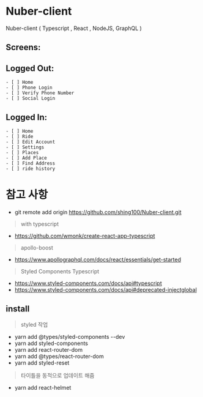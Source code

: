 # Nuber-client
Nuber-client ( Typescript , React , NodeJS, GraphQL )


## Screens:

## Logged Out:

    - [ ] Home
    - [ ] Phone Login
    - [ ] Verify Phone Number
    - [ ] Social Login

## Logged In:

    - [ ] Home
    - [ ] Ride
    - [ ] Edit Account
    - [ ] Settings
    - [ ] Places
    - [ ] Add Place
    - [ ] Find Address
    - [ ] ride history


# 참고 사항
- git remote add origin https://github.com/shing100/Nuber-client.git

> with typescript
- https://github.com/wmonk/create-react-app-typescript

> apollo-boost
- https://www.apollographql.com/docs/react/essentials/get-started

> Styled Components Typescript
- https://www.styled-components.com/docs/api#typescript
- https://www.styled-components.com/docs/api#deprecated-injectglobal

## install 

> styled 작업
- yarn add @types/styled-components --dev
- yarn add styled-components
- yarn add react-router-dom 
- yarn add @types/react-router-dom
- yarn add styled-reset 


> 타이틀을 동적으로 업데이트 해줌
- yarn add react-helmet